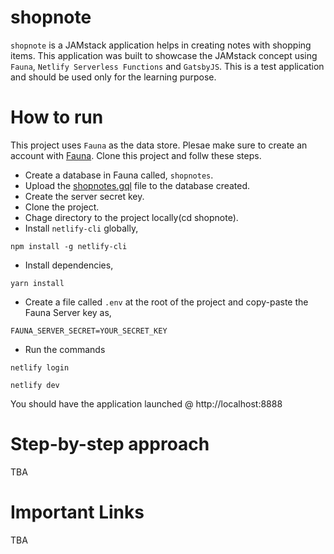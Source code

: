 # shopnote
`shopnote` is a JAMstack application helps in creating notes with shopping items. This application was built to showcase the JAMstack concept using `Fauna`, `Netlify Serverless Functions` and `GatsbyJS`. This is a test application and should be used only for the learning purpose.

# How to run

This project uses `Fauna` as the data store. Plesae make sure to create an account with [Fauna](https://fauna.com/). Clone this project and follw these steps.

- Create a database in Fauna called, `shopnotes`.
- Upload the [shopnotes.gql](https://github.com/atapas/shopnote/blob/main/shopnotes.gql) file to the database created.
- Create the server secret key.
- Clone the project.
- Chage directory to the project locally(cd shopnote).
- Install `netlify-cli` globally,
 ```shell
 npm install -g netlify-cli
 ```
- Install dependencies,
 ```shell
 yarn install
 ```
- Create a file called `.env` at the root of the project and copy-paste the Fauna Server key as,
 ```shell
 FAUNA_SERVER_SECRET=YOUR_SECRET_KEY
 ```
- Run the commands
 ```shell
 netlify login
 
 netlify dev
 ```
 
You should have the application launched @ http://localhost:8888

# Step-by-step approach
TBA

# Important Links
TBA
